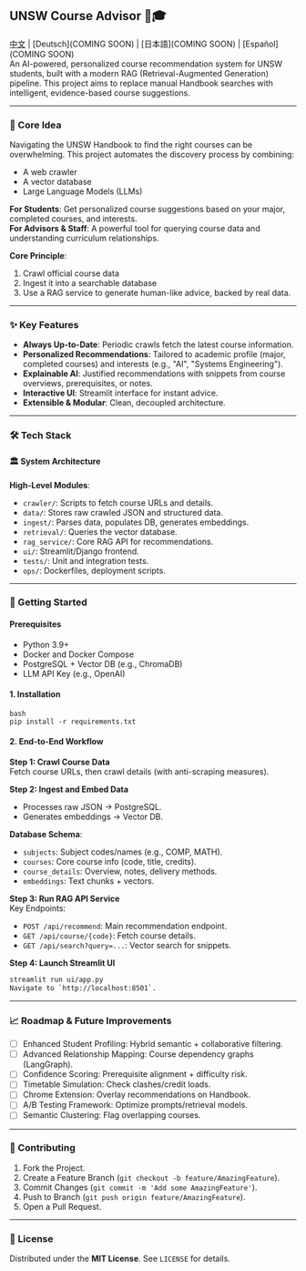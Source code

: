 ## UNSW Course Advisor 🤖🎓  
[中文](./README.md) | [Deutsch](COMING SOON) | [日本語](COMING SOON) | [Español](COMING SOON)  
An AI-powered, personalized course recommendation system for UNSW students, built with a modern RAG (Retrieval-Augmented Generation) pipeline. This project aims to replace manual Handbook searches with intelligent, evidence-based course suggestions.  

---

### 🎯 Core Idea  
Navigating the UNSW Handbook to find the right courses can be overwhelming. This project automates the discovery process by combining:  
- A web crawler  
- A vector database  
- Large Language Models (LLMs)  

**For Students**: Get personalized course suggestions based on your major, completed courses, and interests.  
**For Advisors & Staff**: A powerful tool for querying course data and understanding curriculum relationships.  

**Core Principle**:  
1. Crawl official course data  
2. Ingest it into a searchable database  
3. Use a RAG service to generate human-like advice, backed by real data.  

---

### ✨ Key Features  
- **Always Up-to-Date**: Periodic crawls fetch the latest course information.  
- **Personalized Recommendations**: Tailored to academic profile (major, completed courses) and interests (e.g., "AI", "Systems Engineering").  
- **Explainable AI**: Justified recommendations with snippets from course overviews, prerequisites, or notes.  
- **Interactive UI**: Streamlit interface for instant advice.  
- **Extensible & Modular**: Clean, decoupled architecture.  

---

### 🛠️ Tech Stack  
#### 🏛️ System Architecture  
**High-Level Modules**:  
- `crawler/`: Scripts to fetch course URLs and details.  
- `data/`: Stores raw crawled JSON and structured data.  
- `ingest/`: Parses data, populates DB, generates embeddings.  
- `retrieval/`: Queries the vector database.  
- `rag_service/`: Core RAG API for recommendations.  
- `ui/`: Streamlit/Django frontend.  
- `tests/`: Unit and integration tests.  
- `ops/`: Dockerfiles, deployment scripts.  

---

### 🚀 Getting Started  
#### Prerequisites  
- Python 3.9+  
- Docker and Docker Compose  
- PostgreSQL + Vector DB (e.g., ChromaDB)  
- LLM API Key (e.g., OpenAI)  

#### 1. Installation
```
bash
pip install -r requirements.txt
```
#### 2. End-to-End Workflow  
**Step 1: Crawl Course Data**  
Fetch course URLs, then crawl details (with anti-scraping measures).  

**Step 2: Ingest and Embed Data**  
- Processes raw JSON → PostgreSQL.  
- Generates embeddings → Vector DB.  

**Database Schema**:  
- `subjects`: Subject codes/names (e.g., COMP, MATH).  
- `courses`: Core course info (code, title, credits).  
- `course_details`: Overview, notes, delivery methods.  
- `embeddings`: Text chunks + vectors.  

**Step 3: Run RAG API Service**  
Key Endpoints:  
- `POST /api/recommend`: Main recommendation endpoint.  
- `GET /api/course/{code}`: Fetch course details.  
- `GET /api/search?query=...`: Vector search for snippets.  

**Step 4: Launch Streamlit UI**
```bash
streamlit run ui/app.py
Navigate to `http://localhost:8501`. 
```

---

### 📈 Roadmap & Future Improvements  
- [ ] Enhanced Student Profiling: Hybrid semantic + collaborative filtering.  
- [ ] Advanced Relationship Mapping: Course dependency graphs (LangGraph).  
- [ ] Confidence Scoring: Prerequisite alignment + difficulty risk.  
- [ ] Timetable Simulation: Check clashes/credit loads.  
- [ ] Chrome Extension: Overlay recommendations on Handbook.  
- [ ] A/B Testing Framework: Optimize prompts/retrieval models.  
- [ ] Semantic Clustering: Flag overlapping courses.  

---

### 🤝 Contributing  
1. Fork the Project.  
2. Create a Feature Branch (`git checkout -b feature/AmazingFeature`).  
3. Commit Changes (`git commit -m 'Add some AmazingFeature'`).  
4. Push to Branch (`git push origin feature/AmazingFeature`).  
5. Open a Pull Request.  

---

### 📄 License  
Distributed under the **MIT License**. See `LICENSE` for details.